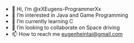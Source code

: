 - 👋 Hi, I’m @xXEugens-ProgrammerXx
- 👀 I’m interested in Java and Game Programming
- 🌱 I’m currently learning C
- 💞️ I’m looking to collaborate on Space driving
- 📫 How to reach me eugenheintai@gmail.com

<!---
xXEugens-ProgrammerXx/xXEugens-ProgrammerXx is a ✨ special ✨ repository because its `README.md` (this file) appears on your GitHub profile.
You can click the Preview link to take a look at your changes.
--->
